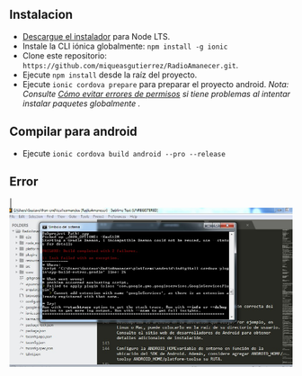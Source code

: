 ## Instalacion

* [Descargue el instalador](https://nodejs.org/) para Node LTS.
* Instale la CLI iónica globalmente: `npm install -g ionic`
* Clone este repositorio: `https://github.com/miqueasgutierrez/RadioAmanecer.git`.
* Ejecute `npm install` desde la raíz del proyecto.
* Ejecute `ionic cordova prepare` para preparar el proyecto android.
_Nota: Consulte [Cómo evitar errores de permisos](https://docs.npmjs.com/getting-started/fixing-npm-permissions) si tiene problemas al intentar instalar paquetes globalmente ._

## Compilar para android 
* Ejecute ` ionic cordova build android --pro --release `

## Error
|![Buscador](/resources/app.png) 
